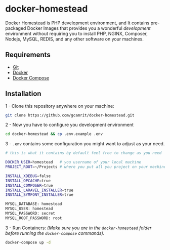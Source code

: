# docker-homestead
Docker Homestead is PHP development environment, and It contains pre-packaged Docker Images that provides you a wonderful *development* environment without requiring you to install PHP, NGINX, Composer, Nodejs, MySQL, REDIS, and any other software on your machines.

## Requirements

- [Git](https://git-scm.com/downloads)
- [Docker](https://www.docker.com/products/docker/)
- [Docker Compose]()

## Installation
1 - Clone this repository anywhere on your machine:

```bash
git clone https://github.com/gcamrit/docker-homestead.git
```
2 - Now you have to configure you development environment
```bash
cd docker-homestead && cp .env.example .env
```
3 - `.env` contains some configuration you might want to adjust as your need.
```bash
# this is what it contains by default feel free to change as you need

DOCKER_USER=homestead   # you username of your local machine
PROJECT_ROOT=~/Projects # where you put all you project on your machine

INSTALL_XDEBUG=false
INSTALL_OPCACHE=true
INSTALL_COMPOSER=true
INSTALL_LARAVEL_INSTALLER=true
INSTALL_SYMFONY_INSTALLER=true

MYSQL_DATABASE: homestead
MYSQL_USER: homestead
MYSQL_PASSWORD: secret
MYSQL_ROOT_PASSWORD: root
```
3 - Run Containers: *(Make sure you are in the `docker-homestead` folder before running the `docker-compose` commands).*
```bash
docker-compose up -d
```


